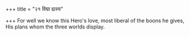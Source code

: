 +++
title = "२१ विद्मा ह्यस्य"

+++
For well we know this Hero's love, most liberal of the boons he gives,  
     His plans whom the three worlds display.